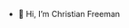 - 👋 Hi, I’m Christian Freeman


<!---
cfreeman22/cfreeman22 is a ✨ special ✨ repository because its `README.md` (this file) appears on your GitHub profile.
You can click the Preview link to take a look at your changes.
--->

